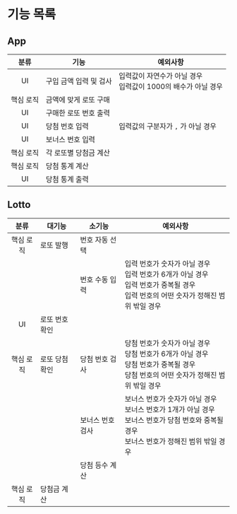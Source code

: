 # 기능 목록

## App

| 분류 | 기능 | 예외사항 |
|:--:|------|-------|
| UI | 구입 금액 입력 및 검사 | 입력값이 자연수가 아닐 경우 <br/> 입력값이 1000의 배수가 아닐 경우 |
| 핵심 로직 | 금액에 맞게 로또 구매 ||
| UI | 구매한 로또 번호 출력 ||
| UI | 당첨 번호 입력 | 입력값의 구분자가 `,` 가 아닐 경우 |
| UI | 보너스 번호 입력 ||
| 핵심 로직 | 각 로또별 당첨금 계산 ||
| 핵심 로직 | 당첨 통계 계산 ||
| UI | 당첨 통계 출력 ||

## Lotto

| 분류 | 대기능 | 소기능 | 예외사항 |
|:---:|----|------|---------|
| 핵심 로직 | 로또 발행 | 번호 자동 선택 ||
||| 번호 수동 입력 | 입력 번호가 숫자가 아닐 경우 <br/> 입력 번호가 6개가 아닐 경우 <br/> 입력 번호가 중복될 경우 <br/> 입력 번호의 어떤 숫자가 정해진 범위 밖일 경우 |
| UI | 로또 번호 확인 |||
| 핵심 로직 | 로또 당첨 확인 | 당첨 번호 검사 | 당첨 번호가 숫자가 아닐 경우 <br/> 당첨 번호가 6개가 아닐 경우 <br/> 당첨 번호가 중복될 경우 <br/> 당첨 번호의 어떤 숫자가 정해진 범위 밖일 경우 |
||| 보너스 번호 검사 | 보너스 번호가 숫자가 아닐 경우 <br/> 보너스 번호가 1개가 아닐 경우 <br/> 보너스 번호가 당첨 번호와 중복될 경우 <br/> 보너스 번호가 정해진 범위 밖일 경우 |
||| 당첨 등수 계산 ||
| 핵심 로직 | 당첨금 계산 |||
